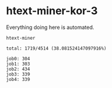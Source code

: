 # htext-miner-kor-3

Everything doing here is automated.

```
htext-miner

total: 1719/4514 (38.081524147097916%)

job0: 304
job1: 303
job2: 434
job3: 339
job4: 339
```
